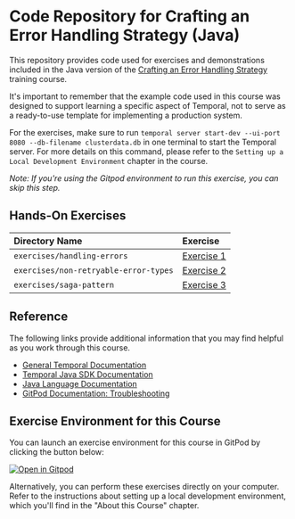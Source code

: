# Code Repository for Crafting an Error Handling Strategy (Java)

This repository provides code used for exercises and demonstrations
included in the Java version of the [Crafting an Error Handling Strategy](https://learn.temporal.io/courses/crafting-error-strategy)
training course.

It's important to remember that the example code used in this course was designed 
to support learning a specific aspect of Temporal, not to serve as a ready-to-use 
template for implementing a production system.

For the exercises, make sure to run `temporal server start-dev --ui-port 8080 --db-filename clusterdata.db` 
in one terminal to start the Temporal server. For more details on this command,
please refer to the `Setting up a Local Development Environment` chapter in the
course. 

*Note: If you're using the Gitpod environment to run this exercise, you can skip this step.*

## Hands-On Exercises

| Directory Name                        | Exercise                                                    |
| :------------------------------------ | :---------------------------------------------------------- |
| `exercises/handling-errors`  | [Exercise 1](exercises/handling-errors/README.md)  |
| `exercises/non-retryable-error-types`    | [Exercise 2](exercises/non-retryable-error-types/README.md)    |
| `exercises/saga-pattern`        | [Exercise 3](exercises/sagas/README.md)        |

## Reference

The following links provide additional information that you may find helpful as
you work through this course.

- [General Temporal Documentation](https://docs.temporal.io/)
- [Temporal Java SDK Documentation](https://www.javadoc.io/doc/io.temporal/temporal-sdk/latest/index.html)
- [Java Language Documentation](https://docs.oracle.com/en/java/)
- [GitPod Documentation: Troubleshooting](https://www.gitpod.io/docs/troubleshooting)

## Exercise Environment for this Course

You can launch an exercise environment for this course in GitPod by clicking the
button below:

[![Open in Gitpod](https://gitpod.io/button/open-in-gitpod.svg)](https://gitpod.io/#https://github.com/temporalio/edu-errors-java-code)

Alternatively, you can perform these exercises directly on your computer. Refer 
to the instructions about setting up a local development environment, which you'll 
find in the "About this Course" chapter.
